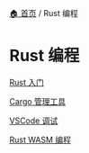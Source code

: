 [🏠 首页](../_index.md) / Rust 编程

# Rust 编程

[Rust 入门](01-getting-started.md)

[Cargo 管理工具](02-cargo.md)

[VSCode 调试](03-vscode-debugging.md)

[Rust WASM 编程](04-wasm-programming.md)
